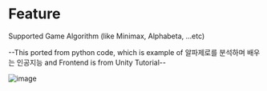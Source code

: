 # Feature 
 Supported Game Algorithm (like Minimax, Alphabeta, ...etc)


--This ported from python code, which is example of 알파제로를 분석하며 배우는 인공지능 and Frontend is from Unity Tutorial--


![image](https://user-images.githubusercontent.com/24998577/121583062-c24b7000-ca6a-11eb-906f-050138bb95ad.png)
